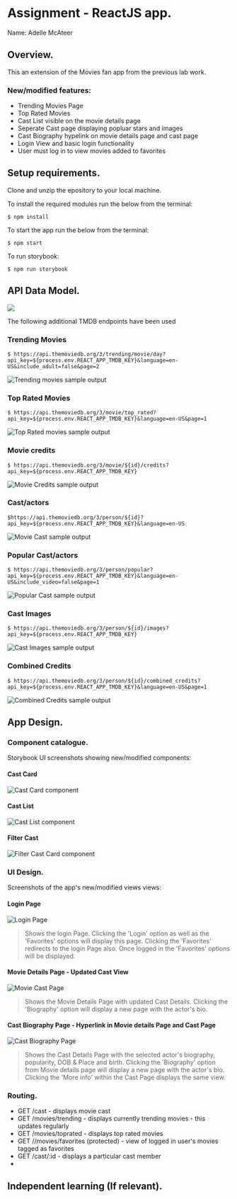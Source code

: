 # Assignment - ReactJS app.

Name: Adelle McAteer

## Overview.

This an extension of the Movies fan app from the previous lab work.

### New/modified features:

 + Trending Movies Page
 + Top Rated Movies
 + Cast List visible on the movie details page
 + Seperate Cast page displaying popluar stars and images
 + Cast Biography hypelink on movie details page and cast page
 + Login View and basic login functionality
 + User must log in to view movies added to favorites

## Setup requirements.

Clone and unzip the epository to your local machine.

To install the required modules run the below from the terminal:

```
$ npm install
```
To start the app run the below from the terminal:

```
$ npm start
```

To run storybook:

```
$ npm run storybook
```

## API Data Model.

![][model]

The following additional TMDB endpoints have been used

### Trending Movies
```
$ https://api.themoviedb.org/3/trending/movie/day?api_key=${process.env.REACT_APP_TMDB_KEY}&language=en-US&include_adult=false&page=2
```
 ![Trending movies sample output](./src/images/trendingMovies.JPG?raw=true)

### Top Rated Movies
 ```
 $ https://api.themoviedb.org/3/movie/top_rated?api_key=${process.env.REACT_APP_TMDB_KEY}&language=en-US&page=1
```
 ![Top Rated movies sample output](./src/images/topratedMovies.JPG?raw=true)

### Movie credits 
```
$ https://api.themoviedb.org/3/movie/${id}/credits?api_key=${process.env.REACT_APP_TMDB_KEY}
```
 ![Movie Credits sample output](./src/images/movieCredits.JPG?raw=true)

### Cast/actors
```
$https://api.themoviedb.org/3/person/${id}?api_key=${process.env.REACT_APP_TMDB_KEY}&language=en-US
```
 ![Movie Cast sample output](./src/images/castDetails.jpg?raw=true)

### Popular Cast/actors
```
$ https://api.themoviedb.org/3/person/popular?api_key=${process.env.REACT_APP_TMDB_KEY}&language=en-US&include_video=false&page=1
 ```
  ![Popular Cast sample output](./src/images/actorDetails.png?raw=true)

### Cast Images
```
$ https://api.themoviedb.org/3/person/${id}/images?api_key=${process.env.REACT_APP_TMDB_KEY}
```
  ![Cast Images sample output](./src/images/castImages.JPG?raw=true)
  
### Combined Credits
```     
$ https://api.themoviedb.org/3/person/${id}/combined_credits?api_key=${process.env.REACT_APP_TMDB_KEY}&language=en-US&page=1
```
  ![Combined Credits sample output](./src/images/combinedCredits.jpg?raw=true)

## App Design.

### Component catalogue.

Storybook UI screenshots showing new/modified components:

#### Cast Card

![Cast Card component](./src/images/CastCardDefault.JPG?raw=true)

#### Cast List

![Cast List component](./src/images/CastListDefault.JPG?raw=true)

#### Filter Cast

![Filter Cast Card component](./src/images/FilterCastCard.JPG?raw=true)


### UI Design.

Screenshots of the app's new/modified views views:

#### Login Page

![Login Page](./src/images/LoginPage.JPG?raw=true)
>Shows the login Page. Clicking the 'Login' option as well as the 'Favorites' options will display this page.
>Clicking the 'Favorites' redirects to the login Page also. 
>Once logged in the 'Favorites' options will be displayed.

#### Movie Details Page - Updated Cast View

![Movie Cast Page](./src/images/movieDetailsCast.JPG?raw=true)
>Shows the Movie Details Page with updated Cast Details. Clicking the 'Biography' option will display a new page with the actor's bio.

#### Cast Biography Page - Hyperlink in Movie details Page and Cast Page

![Cast Biography Page](./src/images/CastMoreInfo.JPG?raw=true)
>Shows the Cast Details Page with the selected actor's biography, popularity, DOB & Place and birth. 
> Clicking the 'Biography' option from Movie details page will display a new page with the actor's bio.
> Clicking the 'More info' within the Cast Page displays the same view.

### Routing.


+ GET /cast - displays movie cast
+ GET /movies/trending - displays currently trending movies - this updates regularly
+ GET /movies/toprated - displays top rated movies 
+ GET //movies/favorites (protected) - view of logged in user's movies tagged as favorites
+ GET /cast/:id - displays a particular cast member
+ 

## Independent learning (If relevant).


[model]: ./data.jpg
[view]: ./view.png
[stories]: ./storybook.png